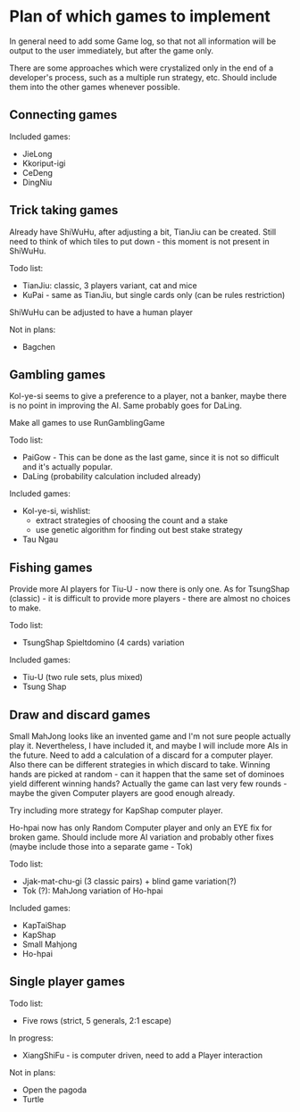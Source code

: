 # Plan of which games to implement

In general need to add some Game log, so that not all information will be output to the user immediately, but after 
the game only.

There are some approaches which were crystalized only in the end of a developer's process, such as a multiple run 
strategy, etc. 
Should include them into the other games whenever possible.

## Connecting games

Included games:

 - JieLong
 - Kkoriput-igi
 - CeDeng
 - DingNiu


## Trick taking games

Already have ShiWuHu, after adjusting a bit, TianJiu can be created. 
Still need to think of which tiles to put down - this moment is not present in ShiWuHu.

Todo list:

 - TianJiu: classic, 3 players variant, cat and mice
 - KuPai - same as TianJiu, but single cards only (can be rules restriction)
 
ShiWuHu can be adjusted to have a human player

Not in plans:

 - Bagchen

## Gambling games

Kol-ye-si seems to give a preference to a player, not a banker, maybe there is no point in improving the AI. 
Same probably goes for DaLing.

Make all games to use RunGamblingGame

Todo list:

 - PaiGow - This can be done as the last game, since it is not so difficult and it's actually popular.
 - DaLing (probability calculation included already)

Included games:
 
 - Kol-ye-si, wishlist:
     - extract strategies of choosing the count and a stake
     - use genetic algorithm for finding out best stake strategy
 - Tau Ngau

## Fishing games

Provide more AI players for Tiu-U - now there is only one.
As for TsungShap (classic) - it is difficult to provide more players - there are almost no choices to make.

Todo list:
  
 - TsungShap Spieltdomino (4 cards) variation

Included games:

 - Tiu-U (two rule sets, plus mixed)
 - Tsung Shap
 
## Draw and discard games

Small MahJong looks like an invented game and I'm not sure people actually play it.
Nevertheless, I have included it, and maybe I will include more AIs in the future.
Need to add a calculation of a discard for a computer player.
Also there can be different strategies in which discard to take.
Winning hands are picked at random - can it happen that the same set of dominoes yield different winning hands?
Actually the game can last very few rounds - maybe the given Computer players are good enough already.

Try including more strategy for KapShap computer player.

Ho-hpai now has only Random Computer player and only an EYE fix for broken game.
Should include more AI variation and probably other fixes (maybe include those into a separate game - Tok)

Todo list:

 - Jjak-mat-chu-gi (3 classic pairs) + blind game variation(?)
 - Tok (?): MahJong variation of Ho-hpai 
 
Included games:

 - KapTaiShap
 - KapShap
 - Small Mahjong
 - Ho-hpai
 
## Single player games

Todo list:

 - Five rows (strict, 5 generals, 2:1 escape)

In progress: 

 - XiangShiFu - is computer driven, need to add a Player interaction 

Not in plans:

 - Open the pagoda
 - Turtle
   